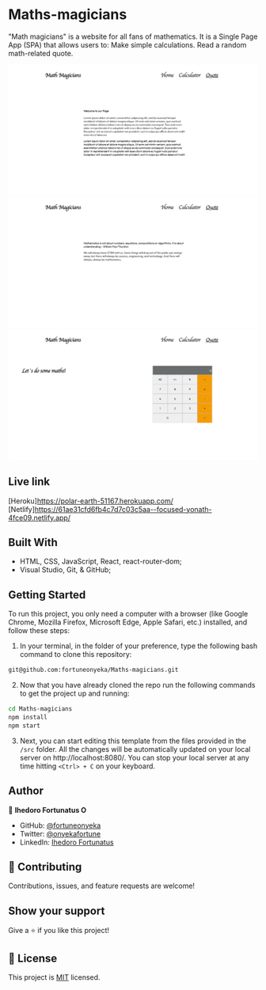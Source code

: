 # Maths-magicians
"Math magicians" is a website for all fans of mathematics. It is a Single Page App (SPA) that allows users to:  Make simple calculations. Read a random math-related quote.

![Screenshot](./images/Math-Magician-home.png)
![Screenshot](./images/Math-Magician-quotes.png)
![Screenshot](./images/Math-Magician-calc.png)


## Live link
[Heroku]https://polar-earth-51167.herokuapp.com/
[Netlify]https://61ae31cfd6fb4c7d7c03c5aa--focused-yonath-4fce09.netlify.app/
## Built With

- HTML, CSS, JavaScript, React, react-router-dom;
- Visual Studio, Git, & GitHub;

## Getting Started

To run this project, you only need a computer with a browser (like Google Chrome, Mozilla Firefox, Microsoft Edge, Apple Safari, etc.) installed, and follow these steps:

1. In your terminal, in the folder of your preference, type the following bash command to clone this repository:

```sh
git@github.com:fortuneonyeka/Maths-magicians.git
```

2. Now that you have already cloned the repo run the following commands to get the project up and running:
```sh
cd Maths-magicians
npm install
npm start
```

3. Next, you can start editing this template from the files provided in the `/src` folder. All the changes will be automatically updated on your local server on http://localhost:8080/. You can stop your local server at any time hitting `<Ctrl> + C` on your keyboard.

## Author

👤 **Ihedoro Fortunatus O**

- GitHub: [@fortuneonyeka](https://github.com/fortuneonyeka)
- Twitter: [@onyekafortune](https://twitter.com/onyekafortune)
- LinkedIn: [Ihedoro Fortunatus](https://www.linkedin.com/in/fortunatus-ihedoro/)

## 🤝 Contributing

Contributions, issues, and feature requests are welcome!

## Show your support

Give a ⭐️ if you like this project!

## 📝 License

This project is [MIT](./LICENSE) licensed.
